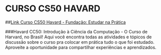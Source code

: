 # CURSO CS50 HAVARD

##[Link Curso CS50 Havard - Fundação: Estudar na Prática](https://cc50.estudarfora.org.br/)

###Havard CC50: Introdução à Ciência da Computação - O Curso de Harvard, no Brasil! Aqui você encontra todas as atividades e tópicos de discussão sobre o curso pra colocar em prática tudo o que foi estudado. Aproveite a oportunidade para compartilhar experiências e aprendizados.
